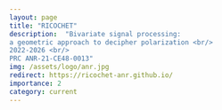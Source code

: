```yaml
---
layout: page
title: "RICOCHET"
description:  "Bivariate signal processing:
a geometric approach to decipher polarization <br/> 
2022-2026 <br/>
PRC ANR-21-CE48-0013"
img: /assets/logo/anr.jpg
redirect: https://ricochet-anr.github.io/
importance: 2
category: current
---
```


